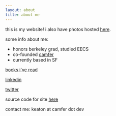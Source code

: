 ```yaml
---
layout: about
title: about me
---
```

this is my website! i also have photos hosted [here](https://www.keat.one).

some info about me:
- honors berkeley grad, studied EECS
- co-founded [camfer](https://camfer.dev)
- currently based in SF

[books i've read](/reads)

[linkedin](https://www.linkedin.com/in/keatonelvins/)

[twitter](https://x.com/keatonelvins)

source code for site [here](https://github.com/keatonelvins/keatonelvins.github.io)

contact me: keaton at camfer dot dev
